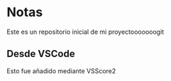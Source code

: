 # Notas
Este es un repositorio inicial de mi proyectooooooogit

## Desde VSCode
Esto fue añadido mediante VSScore2